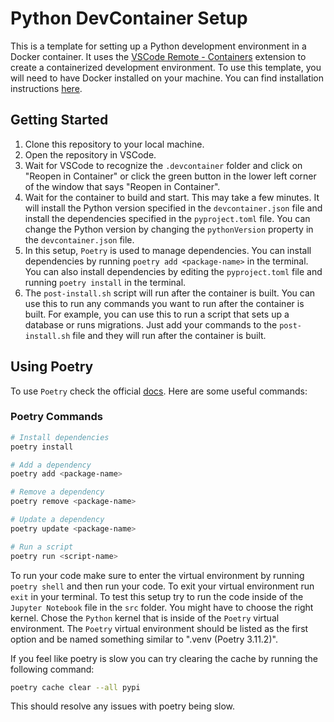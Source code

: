 # Python DevContainer Setup

This is a template for setting up a Python development environment in a Docker container. It uses the [VSCode Remote - Containers](https://code.visualstudio.com/docs/remote/containers) extension to create a containerized development environment. To use this template, you will need to have Docker installed on your machine. You can find installation instructions [here](https://docs.docker.com/get-docker/).

## Getting Started

1. Clone this repository to your local machine.
2. Open the repository in VSCode.
3. Wait for VSCode to recognize the `.devcontainer` folder and click on "Reopen in Container" or click the green button in the lower left corner of the window that says "Reopen in Container".
4. Wait for the container to build and start. This may take a few minutes. It will install the Python version specified in the `devcontainer.json` file and install the dependencies specified in the `pyproject.toml` file. You can change the Python version by changing the `pythonVersion` property in the `devcontainer.json` file.
5. In this setup, `Poetry` is used to manage dependencies. You can install dependencies by running `poetry add <package-name>` in the terminal. You can also install dependencies by editing the `pyproject.toml` file and running `poetry install` in the terminal.
6. The `post-install.sh` script will run after the container is built. You can use this to run any commands you want to run after the container is built. For example, you can use this to run a script that sets up a database or runs migrations. Just add your commands to the `post-install.sh` file and they will run after the container is built.

## Using Poetry

To use `Poetry` check the official [docs](https://python-poetry.org/docs/). Here are some useful commands:

### Poetry Commands

```bash
# Install dependencies
poetry install

# Add a dependency
poetry add <package-name>

# Remove a dependency
poetry remove <package-name>

# Update a dependency
poetry update <package-name>

# Run a script
poetry run <script-name>

```
To run your code make sure to enter the virtual environment by running `poetry shell` and then run your code. To exit your virtual environment run `exit` in your terminal. To test this setup try to run the code inside of the `Jupyter Notebook` file in the `src` folder. You might have to choose the right kernel. Chose the `Python` kernel that is inside of the `Poetry` virtual environment. The `Poetry` virtual environment should be listed as the first option and be named something similar to ".venv (Poetry 3.11.2)".

If you feel like poetry is slow you can try clearing the cache by running the following command:

```bash
poetry cache clear --all pypi
```
This should resolve any issues with poetry being slow.

